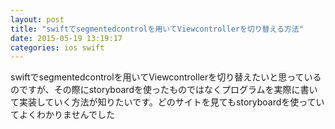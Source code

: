 ```yaml
---
layout: post
title: "swiftでsegmentedcontrolを用いてViewcontrollerを切り替える方法"
date: 2015-05-19 13:19:17
categories: ios swift
---
```

<p>swiftでsegmentedcontrolを用いてViewcontrollerを切り替えたいと思っているのですが、その際にstoryboardを使ったものではなくプログラムを実際に書いて実装していく方法が知りたいです。どのサイトを見てもstoryboardを使っていてよくわかりませんでした</p>
